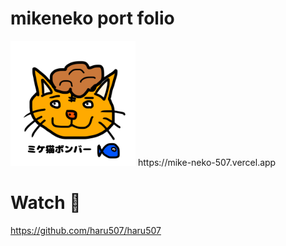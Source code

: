 # mikeneko port folio
<img src="public/mike.png" width="200px">
https://mike-neko-507.vercel.app

# Watch 👀
https://github.com/haru507/haru507

